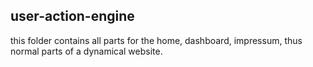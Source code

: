 ## user-action-engine

this folder contains all parts for the home, dashboard, impressum, thus normal parts of a dynamical website.
